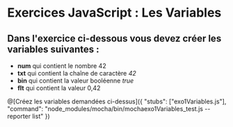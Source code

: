 # Exercices JavaScript : Les Variables
## Dans l'exercice ci-dessous vous devez créer les variables suivantes :

- **num** qui contient le nombre 42
- **txt** qui contient la chaîne de caractère *42*
- **bin** qui contient la valeur booléenne *true*
- **flt** qui contient la valeur 0,42

@[Créez les variables demandées ci-dessus]({ "stubs": ["exo1Variables.js"], "command": "node_modules/mocha/bin/mochaexo1Variables_test.js --reporter list" })
